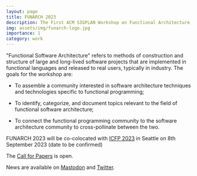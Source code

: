 ```yaml
---
layout: page
title: FUNARCH 2023
description: The First ACM SIGPLAN Workshop on Functional Architecture - FP in the Large
img: assets/img/funarch-logo.jpg
importance: 1
category: work
---
```


<!-- see
     https://github.com/alshedivat/al-folio/blob/master/_projects/1_project.md 
     on how to write this -->

"Functional Software Architecture" refers to methods of construction
and structure of large and long-lived software projects that are
implemented in functional languages and released to real users,
typically in industry.  The goals for the workshop are:

- To assemble a community interested in software architecture
  techniques and technologies specific to functional programming;

- To identify, categorize, and document topics relevant to
  the field of functional software architecture;

- To connect the functional programming community to the software
  architecture community to cross-pollinate between the two.
    
FUNARCH 2023 will be co-colocated with [ICFP
2023](https://icfp23.sigplan.org/) in Seattle on 8th September 2023 (date to be confirmed)

The [Call for Papers](cfp/) is open.

News are available on [Mastodon](https://discuss.systems/@funarch) and
[Twitter](https://twitter.com/ACMFUNARCH).


